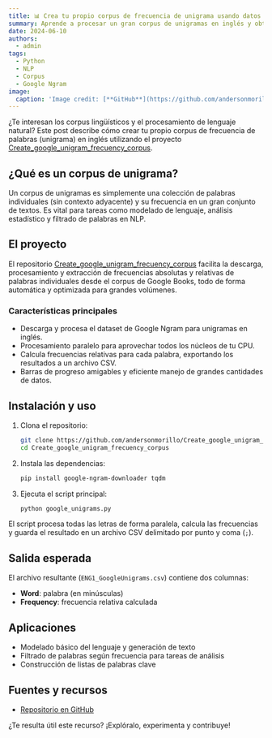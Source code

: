 ```yaml
---
title: 📊 Crea tu propio corpus de frecuencia de unigrama usando datos de Google
summary: Aprende a procesar un gran corpus de unigramas en inglés y obtener frecuencias relativas usando Python.
date: 2024-06-10
authors:
  - admin
tags:
  - Python
  - NLP
  - Corpus
  - Google Ngram
image:
  caption: 'Image credit: [**GitHub**](https://github.com/andersonmorillo/Create_google_unigram_frecuency_corpus)'
---
```


¿Te interesan los corpus lingüísticos y el procesamiento de lenguaje natural? Este post describe cómo crear tu propio corpus de frecuencia de palabras (unigrama) en inglés utilizando el proyecto [Create_google_unigram_frecuency_corpus](https://github.com/andersonmorillo/Create_google_unigram_frecuency_corpus).

## ¿Qué es un corpus de unigrama?
Un corpus de unigramas es simplemente una colección de palabras individuales (sin contexto adyacente) y su frecuencia en un gran conjunto de textos. Es vital para tareas como modelado de lenguaje, análisis estadístico y filtrado de palabras en NLP.

## El proyecto
El repositorio [Create_google_unigram_frecuency_corpus](https://github.com/andersonmorillo/Create_google_unigram_frecuency_corpus) facilita la descarga, procesamiento y extracción de frecuencias absolutas y relativas de palabras individuales desde el corpus de Google Books, todo de forma automática y optimizada para grandes volúmenes.

### Características principales
- Descarga y procesa el dataset de Google Ngram para unigramas en inglés.
- Procesamiento paralelo para aprovechar todos los núcleos de tu CPU.
- Calcula frecuencias relativas para cada palabra, exportando los resultados a un archivo CSV.
- Barras de progreso amigables y eficiente manejo de grandes cantidades de datos.

## Instalación y uso
1. Clona el repositorio:
   ```bash
   git clone https://github.com/andersonmorillo/Create_google_unigram_frecuency_corpus
   cd Create_google_unigram_frecuency_corpus
   ```
2. Instala las dependencias:
   ```bash
   pip install google-ngram-downloader tqdm
   ```
3. Ejecuta el script principal:
   ```bash
   python google_unigrams.py
   ```

El script procesa todas las letras de forma paralela, calcula las frecuencias y guarda el resultado en un archivo CSV delimitado por punto y coma (`;`).

## Salida esperada
El archivo resultante (`ENG1_GoogleUnigrams.csv`) contiene dos columnas:
- **Word**: palabra (en minúsculas)
- **Frequency**: frecuencia relativa calculada

## Aplicaciones
- Modelado básico del lenguaje y generación de texto
- Filtrado de palabras según frecuencia para tareas de análisis
- Construcción de listas de palabras clave

## Fuentes y recursos
- [Repositorio en GitHub](https://github.com/andersonmorillo/Create_google_unigram_frecuency_corpus)

¿Te resulta útil este recurso? ¡Explóralo, experimenta y contribuye!